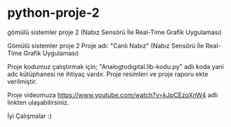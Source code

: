 # python-proje-2
gömülü sistemler proje 2 (Nabız Sensörü İle Real-Time Grafik Uygulaması)

Gömülü sistemler proje 2 Proje adı: "Canlı Nabız" (Nabız Sensörü İle Real-Time Grafik Uygulaması)

Proje kodumuz çalıştırmak için; "Analogtodıgıtal.lib-kodu.py" adlı koda yani adc kütüphanesi ne ihtiyaç vardır. Proje resimleri ve proje raporu ekte verilmiştir.

Proje videomuza https://www.youtube.com/watch?v=kJpCEzoXnW4 adlı linkten ulaşabilirsiniz.

İyi Çalışmalar :)
